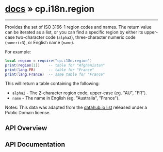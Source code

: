 # [docs](index.md) » cp.i18n.region
---

Provides the set of ISO 3166-1 region codes and names.
The return value can be iterated as a list, or you can find a
specific region by either its upper-case two-character code (`alpha2`), three-character numeric code (`numeric3`),
or English name (`name`).

For example:

```lua
local region = require("cp.i18n.region")
print(region[1])    -- table for "Afghanistan"
print(lang.FR)      -- table for "France"
print(lang.France)  -- same table for "France"
```

This will return a table containing the following:
 * `alpha2`      - The 2-character region code, upper-case (eg. "AU", "FR").
 * `name`        - The name in English (eg. "Australia", "France").

Notes: This data was adapted from the [datahub.io list](https://datahub.io/core/country-list)
released under a Public Domain license.

## API Overview

## API Documentation

